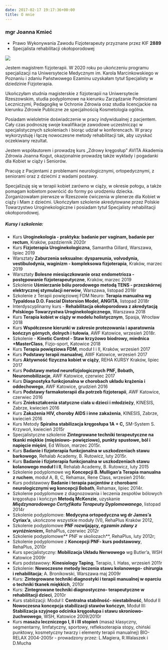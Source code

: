 ```yaml
---
date: 2017-02-17 19:17:36+00:00
title: O mnie
---
```


### mgr Joanna Kmieć
 - Prawo Wykonywania Zawodu Fizjoterapeuty przyznane przez KIF **2889**
 - Specjalista rehabilitacji okołoporodowej


[![](https://fizjoterapia-rzeszow.com.pl/wp-content/uploads/2017/02/16196058_1761340967526362_4707656253919616208_n-1-300x300.jpg)
](https://fizjoterapia-rzeszow.com.pl/wp-content/uploads/2017/02/16196058_1761340967526362_4707656253919616208_n-1.jpg)

Jestem magistrem fizjoterapii. W 2020 roku po ukończeniu programu specjalizacji na Uniwersytecie Medycznym im. Karola Marcinkowskiego w Poznaniu i zdaniu Państwowego Ezaminu uzyskałam tytuł Specjalisty w dziedzinie Fizjoterapia.

Ukończyłam studnia magisterskie z fizjoterapii na Uniwersytecie Rzeszowskim, studia podyplomowe na kierunku Zarządzanie Podmiotami Leczniczymi, Pedagogikę w Ochronie Zdrowia oraz studia licencjackie na kierunku Zdrowie Publiczne ze specjalnością Kosmetologia ogólna.

Posiadam wieloletnie doświadczenie w pracy indywidualnej z pacjentem. Cały czas podnoszę swoje kwalifikacje zawodowe uczestnicząc w specjalistycznych szkoleniach i biorąc udział w konferencach. W pracy wykorzystuję i łączę nowoczesne metody rehabilitacji tak, aby uzyskać oczekiwany rezultat.

Jestem współautorem i prowadzę kurs „Zdrowy kręgosłup” AVITA Akademia Zdrowia Joanna Kogut, okazjonalnie prowadzę także wykłady i pogadanki dla Kobiet w ciąży i Seniorów.

Pracuję z Pacjentami z problemami neurologicznymi, ortopedycznymi, z seniorami oraz z dziećmi z wadami postawy.

Specjalizuję się w terapii kobiet zarówno w ciąży, w okresie połogu, a także pomagam kobietom powrócić do formy po urodzeniu dziecka. Zorganizowałam pierwsze w Rzeszowie ćwiczenia w plenerze dla Kobiet w ciąży i Mam z dziećmi.
Ukończyłam szkolenie akredytowane przez Polskie Towarzystwo Uroginekologiczne i posiadam tytuł Specjalisty rehabilitacji okołoporodowej.

##### Kursy i szkolenia:

- Kurs **Uroginekologia - praktyka: badanie per vaginam, badanie per rectum**, Kraków, pazdziernik 2020r
- Kurs **Fizjoterapia Uroginekologiczna**, Samantha Gillard, Warszawa, lipiec 2019
- Warsztaty **Zaburzenia seksualne: dyspareunia, volvodynia, vestibulodynia, waginizm - kompleksowa fizjoterapia**, Kraków, marzec 2019
- Warsztaty **Bolesne miesiączkowanie oraz endometrioza - postępowanie fizjoterapeutyczne**, Kraków, marzec 2019
- Szkolenie **Uśmierzanie bólu porodowego metodą TENS - przezskórnej elektrycznej stymulacji nerwów**, Warszawa, listopad 2018r
- Szkolenie z Terapii powięziowej FDM Neuro: **Terapia manualna wg Typaldosa D.O. Fascial Distorsion Model, ANGITA**, listopad 2018r
- Interdyscyplinarny kurs - **Rehabilitacja okołoporodowa z akredytacją Polskiego Towarzystwa Uroginekologicznego**, Warszawa 2018
- Kurs **Terapia kobiet w ciąży w modelu holistycznym**, Spasja, Wrocław 2018
- Kurs **Współczesne kierunki w zakresie protezowania i aparatownia kończyn górnych, dolnych i tułowia**, AWF Katowice, wrzesień 2018r.
- Szkolenie - **Kinetic Control - Staw krzyżowo biodrowy, miednica +MasterClass**, Fizjo-sport, Katowice 2018
- Kurs **Terapia powięziowa FDM**, moduł I i II, Kraków, wrzesień 2017
- Kurs **Podstawy terapii manualnej**, AWF Katowice, wrzesień 2017
- Kurs **Aktywność fizyczna kobiet w ciąży**, REHA KURSY Kraków, lipiec 2017
- Kurs **Podstawy metod neurofizjologicznych PNF, Bobath, Neuromobilizacje**, AWF Katowice, czerwiec 2017
- Kurs **Diagnostyka funkcjonalna w chorobach układu krążenia i oddechowego**, AWF Katowice, grudzień 2016
- Kurs **Podstawy farmakoterapii dla potrzeb fizjoterapii**, AWF Katowice, czerwiec 2016
- Kurs **Zniekształcenia statyczne ciała u dzieci i młodzieży**, KINESIS, Zabrze, kwiecień 2016
- Kurs **Zakażenia HIV, choroby AIDS i inne zakażenia**, KINESIS, Zabrze, kwiecień 2016
- Kurs Metody **Spiralna stabilizacja kręgosłupa 1A + C,** SM-System S. Krzywoń, kwiecień 2015r
- Specjalistyczne szkolenie **Zintegrowane techniki terapeutyczne na tkanki miękkie (mięśniowo- powięziowe), punkty spustowe, ból i napięcie mięśni**, Ed Wilson, marzec 2015r.
- Kurs **Badanie i fizjoterapia funkcjonalna w uszkodzeniach stawu barkowego**, Rehalab Academy, B. Rutowicz, luty 2015r.
- Kurs **Badanie i fizjoterapia funkcjonalna w uszkodzeniach stawu kolanowego moduł I i II**, Rehalab Academy, B. Rutowicz, luty 2015
- Szkolenie podyplomowe wg **Koncepcji B. Mulligan’a Terapia manualna z ruchem**, moduł A, B, C, Rehamax, Rene Class, wrzesień 2014r.
- Kurs podstawowy **Badanie i terapia pacjentów z chorobami neurologicznymi wg koncepcji Bobath**, Rehamax, lipiec 2014r.
- Szkolenie podyplomowe z diagnozowania i leczenia zespołów bólowych kręgosłupa i kończyn **Metodą McKenzie**, uzyskanie **_Międzynarodowego Certyfikatu Terapeuty Dyplomowanego_**, listopad 2014r
- Szkolenie podyplomowe: **Medycyna ortopedyczna wg dr James’a Cyriax’a**, ukończone wszystkie moduły (VI), RehaPlus Kraków 2012,
- Szkolenie podyplomowe **PNF rozwijający, _egzamin zdany z wyróżnieniem_,** RehaPlus, czerwiec 2012r
- Szkolenie podyplomowe** PNF w skoliozach**, RehaPlus, luty 2012r;
- Szkolenie podyplomowe z **Koncepcji PNF- kurs podstawowy**, RehaPlus, 2010r
- Kurs specjalistyczny: **Mobilizacja Układu Nerwowego** wg Butler’a, WSH Katowice 2009r
- Kurs podstawowy: **Kinesiology Taping**, Terapio, I. Hałas, wrzesień 2011r
- Szkolenie: **Nowoczesne metody leczenia stawu kolanowego- chirurgia i rehabilitacja**; A. Bronikowski, Warszawa maj 2009r
- Kurs: **Zintegrowane techniki diagnostyki i terapii manualnej w oparciu o techniki tkanek miękkich**, 2010r
- Kurs: **Zintegrowane techniki diagnostyczno- terapeutyczne w rehabilitacji dzieci**, 2010r
- Kurs stabilizacji: Moduł I: **Centralna stabilność- niestabilność**, Moduł II **Nowoczesna koncepcja stabilizacji stawów kończyn**, Moduł III: **Stabilizacja szyjnego odcinka kręgosłupa i stawu skroniowo- żuchwowego**, WSH, Katowice 2009/2010r
- Kurs **masażu leczniczego I, II i III stopień** (masaż klasyczny, segmentarny, limfatyczny, sportowy, refleksoterapia stopy, chiński punktowy, kosmetyczny twarzy i elementy terapii manualnej) BIO-RELAX 2004-2005r - prowadzony przez: L.Magiera, R.Walaszek i D.Mucha
